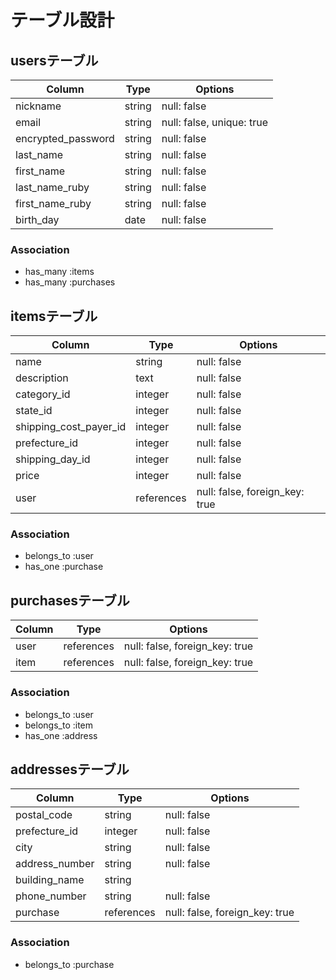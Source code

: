 # テーブル設計

## usersテーブル

| Column             | Type    | Options                   |
| ------------------ | ------- | ------------------------- |
| nickname           | string  | null: false               |
| email              | string  | null: false, unique: true |
| encrypted_password | string  | null: false               |
| last_name          | string  | null: false               |
| first_name         | string  | null: false               |
| last_name_ruby     | string  | null: false               |
| first_name_ruby    | string  | null: false               |
| birth_day          | date    | null: false               |


### Association
- has_many :items
- has_many :purchases

## itemsテーブル

| Column                  | Type       | Options                        |
| ----------------------- | ---------- | ------------------------------ |
| name                    | string     | null: false                    |
| description             | text       | null: false                    |
| category_id             | integer    | null: false                    |
| state_id                | integer    | null: false                    |
| shipping_cost_payer_id  | integer    | null: false                    |
| prefecture_id           | integer    | null: false                    |
| shipping_day_id         | integer    | null: false                    |
| price                   | integer    | null: false                    |
| user                    | references | null: false, foreign_key: true |

### Association
- belongs_to :user
- has_one :purchase

## purchasesテーブル

| Column               | Type       | Options                        |
| -------------------- | ---------- | ------------------------------ |
| user                 | references | null: false, foreign_key: true |
| item                 | references | null: false, foreign_key: true |

### Association
- belongs_to :user
- belongs_to :item
- has_one :address

## addressesテーブル

| Column         | Type       | Options                        |
| -------------- | ---------- | ------------------------------ |
| postal_code    | string     | null: false                    |
| prefecture_id  | integer    | null: false                    |
| city           | string     | null: false                    |
| address_number | string     | null: false                    |
| building_name  | string     |                                |
| phone_number   | string     | null: false                    |
| purchase       | references | null: false, foreign_key: true |

### Association
- belongs_to :purchase